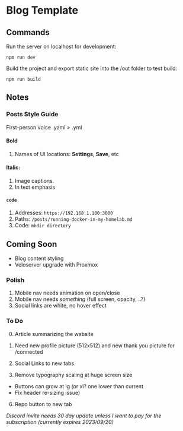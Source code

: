 # Blog Template

## Commands

Run the server on localhost for development:
```
npm run dev
```

Build the project and export static site into the /out folder to test build:
```
npm run build
```

## Notes

### Posts Style Guide

First-person voice
.yaml > .yml

#### Bold 

1. Names of UI locations: **Settings**, **Save**, etc

#### Italic:

1. Image captions.
2. In text emphasis

#### `code`

1. Addresses: `https://192.168.1.100:3000`
2. Paths: `/posts/running-docker-in-my-homelab.md`
3. Code: `mkdir directory`

## Coming Soon

- Blog content styling
- Veloserver upgrade with Proxmox

### Polish

1. Mobile nav needs animation on open/close
2. Mobile nav needs *something* (full screen, opacity, ..?)
3. Social links are white, no hover effect

### To Do

0. Article summarizing the website
1. Need new profile picture (512x512) and new thank you picture for /connected

4. Social Links to new tabs
5. Remove typography scaling at huge screen size
- Buttons can grow at lg (or xl? one lower than current
- Fix header re-sizing issue)
6. Repo button to new tab

*Discord invite needs 30 day update unless I want to pay for the subscription (currently expires 2023/09/20)*
